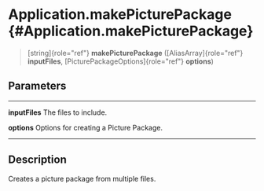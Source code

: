 Application.makePicturePackage {#Application.makePicturePackage}
==============================

> [string]{role="ref"} **makePicturePackage** ([AliasArray]{role="ref"}
> **inputFiles**, [PicturePackageOptions]{role="ref"} **options**)

Parameters
----------

  ---------------- -----------------------------------------
  **inputFiles**   The files to include.

  **options**      Options for creating a Picture Package.
  ---------------- -----------------------------------------

Description
-----------

Creates a picture package from multiple files.
